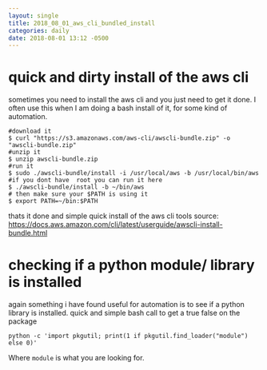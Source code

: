 ```yaml
---
layout: single
title: 2018_08_01_aws_cli_bundled_install
categories: daily
date: 2018-08-01 13:12 -0500
---
```


# quick and dirty install of the aws cli
sometimes you need to install the aws cli and you just need to get it done.
I often use this when I am doing a bash install of it, for some kind of automation.
```
#download it
$ curl "https://s3.amazonaws.com/aws-cli/awscli-bundle.zip" -o "awscli-bundle.zip"
#unzip it
$ unzip awscli-bundle.zip
#run it
$ sudo ./awscli-bundle/install -i /usr/local/aws -b /usr/local/bin/aws
#if you dont have  root you can run it here
$ ./awscli-bundle/install -b ~/bin/aws
# then make sure your $PATH is using it
$ export PATH=~/bin:$PATH 
```
thats it done and simple quick install of the aws cli tools
source: https://docs.aws.amazon.com/cli/latest/userguide/awscli-install-bundle.html

# checking if a python module/ library is installed
again something i have found useful for automation is to see if a python library is installed.
quick and simple bash call to get a true false on the package
```
python -c 'import pkgutil; print(1 if pkgutil.find_loader("module") else 0)'
```
Where `module` is what you are looking for. 